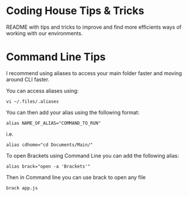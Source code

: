 # Coding House Tips & Tricks

README with tips and tricks to improve and find more efficients ways of working with our environments.

# Command Line Tips

I recommend using aliases to access your main folder faster and moving around CLI faster.

You can access aliases using:

```
vi ~/.files/.aliases
```

You can then add your alias using the following format:

```
alias NAME_OF_ALIAS="COMMAND_TO_RUN"
```
i.e.
```
alias cdhome="cd Documents/Main/"
```

To open Brackets using Command Line you can add the following alias:
```
alias brack="open -a 'Brackets'"
```
Then in Command line you can use brack to open any file
```
brack app.js
```
